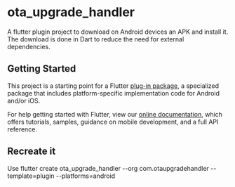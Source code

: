 # ota_upgrade_handler

A flutter plugin project to download on Android devices an APK and install it.
The download is done in Dart to reduce the need for external dependencies.

## Getting Started

This project is a starting point for a Flutter
[plug-in package](https://flutter.dev/developing-packages/),
a specialized package that includes platform-specific implementation code for
Android and/or iOS.

For help getting started with Flutter, view our
[online documentation](https://flutter.dev/docs), which offers tutorials,
samples, guidance on mobile development, and a full API reference.

## Recreate it
Use flutter create ota_upgrade_handler --org com.otaupgradehandler --template=plugin --platforms=android